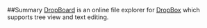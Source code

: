 ##Summary
[DropBoard](www.DropBoard.org) is an online file explorer for [DropBox](www.dropbox.com) which supports tree view and text editing.